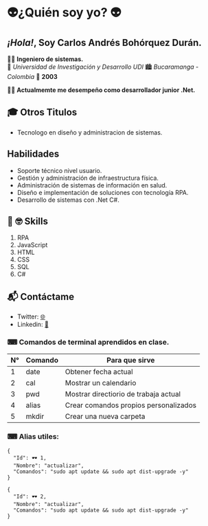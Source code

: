 # 👽¿Quién soy yo? 👽

## _¡Hola!_, Soy Carlos Andrés Bohórquez Durán.
👨‍🎓 **Ingeniero de sistemas.**  
🏫 _Universidad de Investigación y Desarrollo UDI_
🏙 _Bucaramanga - Colombia_
📅 **2003**

✍🏼 **Actualmemte me desempeño como desarrollador junior .Net.**


## 🎓 Otros Titulos 
* Tecnologo en diseño y administracion de sistemas.

## Habilidades
- Soporte técnico nivel usuario.
- Gestión y administración de infraestructura física.
- Administración de sistemas de información en salud.
- Diseño e implementación de soluciones con tecnología RPA.
- Desarrollo de sistemas con .Net C#.

## 📖 🤓 Skills 
1. RPA
2. JavaScript
3. HTML
4. CSS
3. SQL
4. C#

## 📬 Contáctame
* Twitter: [🌐](https://twitter.com/jsbc2017)
* Linkedin: [📒](https://www.linkedin.com/in/carlos-andres-bohorquez-duran-38675a174/)




### ⌨ **Comandos de terminal aprendidos en clase.**

|N°| Comando |    Para que sirve   |
|--|---------|---------------------|
|1| date    | Obtener fecha actual|
|2| cal     | Mostrar un calendario|
|3| pwd    | Mostrar directiorio de trabaja actual|
|4| alias    | Crear comandos propios personalizados|
|5| mkdir    | Crear una nueva carpeta|

### ⌨ **Alias utiles:**

```
{
  "Id": 🕶 1,
  "Nombre": "actualizar",
  "Comandos": "sudo apt update && sudo apt dist-upgrade -y"
}
```
```
{
  "Id": 🕶 2,
  "Nombre": "actualizar",
  "Comandos": "sudo apt update && sudo apt dist-upgrade -y"
}
```
